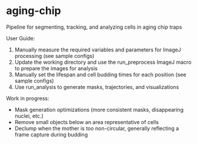 # aging-chip

Pipeline for segmenting, tracking, and analyzing cells in aging chip traps


User Guide:

1. Manually measure the required variables and parameters for ImageJ processing (see sample configs)
2. Update the working directory and use the run_preprocess ImageJ macro to prepare the images for analysis
3. Manually set the lifespan and cell budding times for each position (see sample configs)
4. Use run_analysis to generate masks, trajectories, and visualizations


Work in progress:

- Mask generation optimizations (more consistent masks, disappearing nuclei, etc.)
- Remove small objects below an area representative of cells
- Declump when the mother is too non-circular, generally reflecting a frame capture during budding
